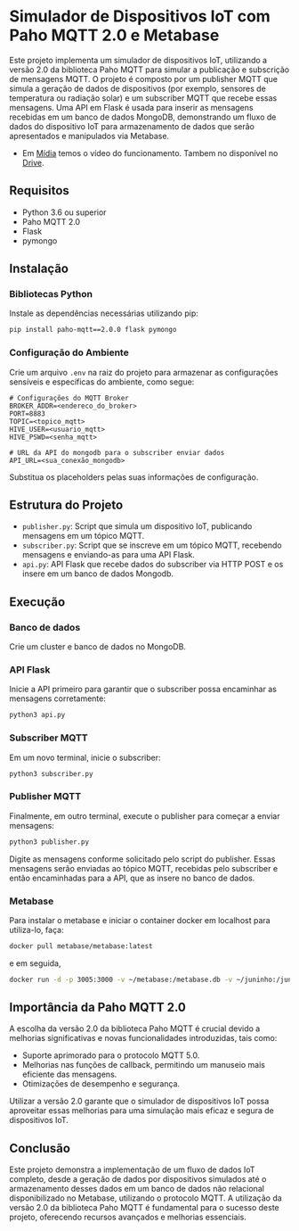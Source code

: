 # Simulador de Dispositivos IoT com Paho MQTT 2.0 e Metabase

Este projeto implementa um simulador de dispositivos IoT, utilizando a versão 2.0 da biblioteca Paho MQTT para simular a publicação e subscrição de mensagens MQTT. O projeto é composto por um publisher MQTT que simula a geração de dados de dispositivos (por exemplo, sensores de temperatura ou radiação solar) e um subscriber MQTT que recebe essas mensagens. Uma API em Flask é usada para inserir as mensagens recebidas em um banco de dados MongoDB, demonstrando um fluxo de dados do dispositivo IoT para armazenamento de dados que serão apresentados e manipulados via Metabase.

- Em [Mídia](https://github.com/Gabi-Barretto/M9-Individual/tree/main/Ponderada%207/M%C3%ADdia) temos o vídeo do funcionamento. Tambem no disponível no [Drive](https://drive.google.com/file/d/1Ko2Yto1zTyR2htdeLDOGYhtZ8V-TL3ZV/view?usp=sharing).

## Requisitos

- Python 3.6 ou superior
- Paho MQTT 2.0
- Flask
- pymongo

## Instalação

### Bibliotecas Python

Instale as dependências necessárias utilizando pip:

```bash
pip install paho-mqtt==2.0.0 flask pymongo
```

### Configuração do Ambiente

Crie um arquivo `.env` na raiz do projeto para armazenar as configurações sensíveis e específicas do ambiente, como segue:

```env
# Configurações do MQTT Broker
BROKER_ADDR=<endereco_do_broker>
PORT=8883
TOPIC=<topico_mqtt>
HIVE_USER=<usuario_mqtt>
HIVE_PSWD=<senha_mqtt>

# URL da API do mongodb para o subscriber enviar dados
API_URL=<sua_conexão_mongodb>
```

Substitua os placeholders pelas suas informações de configuração.

## Estrutura do Projeto

- `publisher.py`: Script que simula um dispositivo IoT, publicando mensagens em um tópico MQTT.
- `subscriber.py`: Script que se inscreve em um tópico MQTT, recebendo mensagens e enviando-as para uma API Flask.
- `api.py`: API Flask que recebe dados do subscriber via HTTP POST e os insere em um banco de dados Mongodb.

## Execução

### Banco de dados

Crie um cluster e banco de dados no MongoDB.

### API Flask

Inicie a API primeiro para garantir que o subscriber possa encaminhar as mensagens corretamente:

```bash
python3 api.py
```

### Subscriber MQTT

Em um novo terminal, inicie o subscriber:

```bash
python3 subscriber.py
```

### Publisher MQTT

Finalmente, em outro terminal, execute o publisher para começar a enviar mensagens:

```bash
python3 publisher.py
```

Digite as mensagens conforme solicitado pelo script do publisher. Essas mensagens serão enviadas ao tópico MQTT, recebidas pelo subscriber e então encaminhadas para a API, que as insere no banco de dados.

### Metabase

Para instalar o metabase e iniciar o container docker em localhost para utiliza-lo, faça:

```bash
docker pull metabase/metabase:latest
```
e em seguida,

```bash
docker run -d -p 3005:3000 -v ~/metabase:/metabase.db -v ~/juninho:/juninho --name metabase metabase/metabase
```

## Importância da Paho MQTT 2.0

A escolha da versão 2.0 da biblioteca Paho MQTT é crucial devido a melhorias significativas e novas funcionalidades introduzidas, tais como:

- Suporte aprimorado para o protocolo MQTT 5.0.
- Melhorias nas funções de callback, permitindo um manuseio mais eficiente das mensagens.
- Otimizações de desempenho e segurança.

Utilizar a versão 2.0 garante que o simulador de dispositivos IoT possa aproveitar essas melhorias para uma simulação mais eficaz e segura de dispositivos IoT.

## Conclusão

Este projeto demonstra a implementação de um fluxo de dados IoT completo, desde a geração de dados por dispositivos simulados até o armazenamento desses dados em um banco de dados não relacional disponibilizado no Metabase, utilizando o protocolo MQTT. A utilização da versão 2.0 da biblioteca Paho MQTT é fundamental para o sucesso deste projeto, oferecendo recursos avançados e melhorias essenciais.
